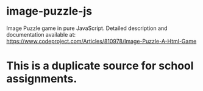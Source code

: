 # image-puzzle-js
Image Puzzle game in pure JavaScript.
Detailed description and documentation available at: https://www.codeproject.com/Articles/810978/Image-Puzzle-A-Html-Game

# This is a duplicate source for school assignments.
